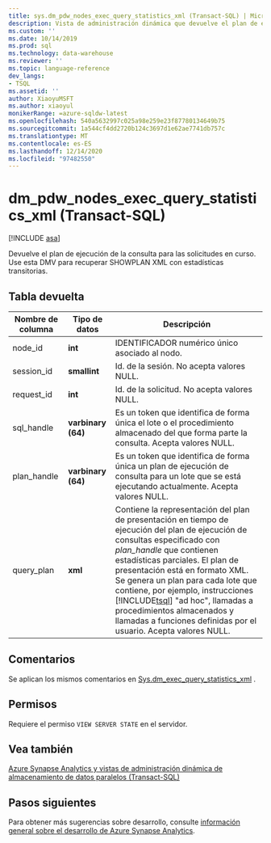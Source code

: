 ```yaml
---
title: sys.dm_pdw_nodes_exec_query_statistics_xml (Transact-SQL) | Microsoft Docs
description: Vista de administración dinámica que devuelve el plan de ejecución de consultas para las solicitudes en curso. Use esta DMV para recuperar SHOWPLAN XML con estadísticas transitorias.
ms.custom: ''
ms.date: 10/14/2019
ms.prod: sql
ms.technology: data-warehouse
ms.reviewer: ''
ms.topic: language-reference
dev_langs:
- TSQL
ms.assetid: ''
author: XiaoyuMSFT
ms.author: xiaoyul
monikerRange: =azure-sqldw-latest
ms.openlocfilehash: 540a5632997c025a98e259e23f87780134649b75
ms.sourcegitcommit: 1a544cf4dd2720b124c3697d1e62ae7741db757c
ms.translationtype: MT
ms.contentlocale: es-ES
ms.lasthandoff: 12/14/2020
ms.locfileid: "97482550"
---
```

# <a name="dm_pdw_nodes_exec_query_statistics_xml-transact-sql"></a>dm_pdw_nodes_exec_query_statistics_xml (Transact-SQL)
[!INCLUDE [asa](../../includes/applies-to-version/asa.md)]

Devuelve el plan de ejecución de la consulta para las solicitudes en curso. Use esta DMV para recuperar SHOWPLAN XML con estadísticas transitorias.

## <a name="table-returned"></a>Tabla devuelta

|Nombre de columna|Tipo de datos|Descripción|  
|-----------------|---------------|-----------------|
|node_id|**int**|IDENTIFICADOR numérico único asociado al nodo.|
|session_id|**smallint**|Id. de la sesión. No acepta valores NULL.|
|request_id|**int**|Id. de la solicitud. No acepta valores NULL.|
|sql_handle|**varbinary (64)**|Es un token que identifica de forma única el lote o el procedimiento almacenado del que forma parte la consulta. Acepta valores NULL.|
|plan_handle|**varbinary (64)**|Es un token que identifica de forma única un plan de ejecución de consulta para un lote que se está ejecutando actualmente. Acepta valores NULL.|
|query_plan|**xml**|Contiene la representación del plan de presentación en tiempo de ejecución del plan de ejecución de consultas especificado con *plan_handle* que contienen estadísticas parciales. El plan de presentación está en formato XML. Se genera un plan para cada lote que contiene, por ejemplo, instrucciones [!INCLUDE[tsql](../../includes/tsql-md.md)] "ad hoc", llamadas a procedimientos almacenados y llamadas a funciones definidas por el usuario. Acepta valores NULL.|

## <a name="remarks"></a>Comentarios
Se aplican los mismos comentarios en [Sys.dm_exec_query_statistics_xml](./sys-dm-exec-query-statistics-xml-transact-sql.md?view=sql-server-ver15) .   

## <a name="permissions"></a>Permisos  
 Requiere el permiso `VIEW SERVER STATE` en el servidor.  

## <a name="see-also"></a>Vea también  
 [Azure Synapse Analytics y vistas de administración dinámica de almacenamiento de datos paralelos &#40;Transact-SQL&#41;](../../relational-databases/system-dynamic-management-views/sql-and-parallel-data-warehouse-dynamic-management-views.md)  

 ## <a name="next-steps"></a>Pasos siguientes
 Para obtener más sugerencias sobre desarrollo, consulte [información general sobre el desarrollo de Azure Synapse Analytics](/azure/sql-data-warehouse/sql-data-warehouse-overview-develop).
